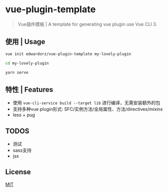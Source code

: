 # vue-plugin-template

> Vue插件模板 |
> A template for generating vue plugin use Vue CLI 3.


## 使用 | Usage

```bash
vue init edwardorz/vue-plugin-template my-lovely-plugin

cd my-lovely-plugin

yarn serve
```


## 特性 | Features

+ 使用 `vue-cli-service build --target lib` 进行编译，无需安装额外的包
+ 支持多种vue plugin形式: SFC/实例方法/全局属性、方法/directives/mixins
+ less + pug



## TODOS

+ 测试
+ sass支持
+ jsx

## License

[MIT](http://opensource.org/licenses/MIT)
